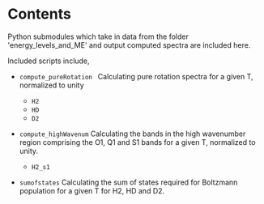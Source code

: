# Contents

Python submodules which take in data from the folder 'energy_levels_and_ME' and
output computed spectra are included here.

Included scripts include,

 - `compute_pureRotation ` Calculating pure rotation spectra for a given T,
   normalized to unity
    - `H2`
    - `HD`
    - `D2`


 - `compute_highWavenum` Calculating the bands in the high wavenumber region
 comprising the O1, Q1 and S1 bands for a given T, normalized to unity.
    - `H2_s1`

 - `sumofstates` Calculating the sum of states required for Boltzmann population
 for a given T for H2, HD and D2.
